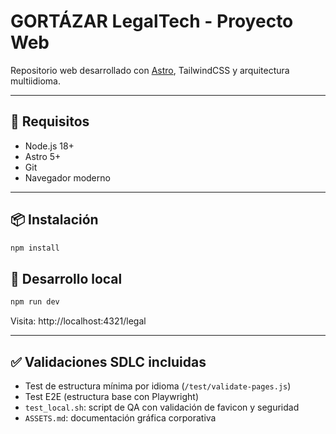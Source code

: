 # GORTÁZAR LegalTech - Proyecto Web

Repositorio web desarrollado con [Astro](https://astro.build), TailwindCSS y arquitectura multiidioma.

---

## 🚀 Requisitos

- Node.js 18+
- Astro 5+
- Git
- Navegador moderno

---

## 📦 Instalación

```bash
npm install
```

## 🔧 Desarrollo local

```bash
npm run dev
```

Visita: http://localhost:4321/legal

---

## ✅ Validaciones SDLC incluidas

- Test de estructura mínima por idioma (`/test/validate-pages.js`)
- Test E2E (estructura base con Playwright)
- `test_local.sh`: script de QA con validación de favicon y seguridad
- `ASSETS.md`: documentación gráfica corporativa
